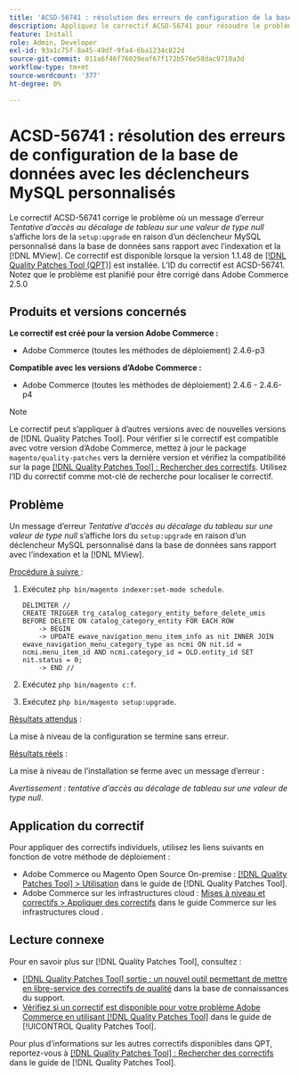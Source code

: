```yaml
---
title: 'ACSD-56741 : résolution des erreurs de configuration de la base de données avec les déclencheurs MySQL personnalisés'
description: Appliquez le correctif ACSD-56741 pour résoudre le problème d’Adobe Commerce où un message d’erreur *Tentative d’accès au décalage de tableau sur une valeur de type null* apparaît pendant « setup:upgrade » en raison d’un déclencheur MySQL personnalisé dans la base de données sans rapport avec l’indexation et [!DNL MView].
feature: Install
role: Admin, Developer
exl-id: 93a1c75f-8a45-49df-9fa4-6ba1234c822d
source-git-commit: 011a6f46f76029eaf67f172b576e58dac9710a3d
workflow-type: tm+mt
source-wordcount: '377'
ht-degree: 0%

---
```


# ACSD-56741 : résolution des erreurs de configuration de la base de données avec les déclencheurs MySQL personnalisés

Le correctif ACSD-56741 corrige le problème où un message d’erreur *Tentative d’accès au décalage de tableau sur une valeur de type null* s’affiche lors de la `setup:upgrade` en raison d’un déclencheur MySQL personnalisé dans la base de données sans rapport avec l’indexation et la [!DNL MView]. Ce correctif est disponible lorsque la version 1.1.48 de [[!DNL Quality Patches Tool (QPT)]](https://experienceleague.adobe.com/en/docs/commerce-operations/tools/quality-patches-tool/quality-patches-tool-to-self-serve-quality-patches) est installée. L’ID du correctif est ACSD-56741. Notez que le problème est planifié pour être corrigé dans Adobe Commerce 2.5.0

## Produits et versions concernés

**Le correctif est créé pour la version Adobe Commerce :**

* Adobe Commerce (toutes les méthodes de déploiement) 2.4.6-p3

**Compatible avec les versions d’Adobe Commerce :**

* Adobe Commerce (toutes les méthodes de déploiement) 2.4.6 - 2.4.6-p4

>[!NOTE]
>
>Le correctif peut s’appliquer à d’autres versions avec de nouvelles versions de [!DNL Quality Patches Tool]. Pour vérifier si le correctif est compatible avec votre version d’Adobe Commerce, mettez à jour le package `magento/quality-patches` vers la dernière version et vérifiez la compatibilité sur la page [[!DNL Quality Patches Tool] : Rechercher des correctifs](https://experienceleague.adobe.com/tools/commerce-quality-patches/index.html). Utilisez l’ID du correctif comme mot-clé de recherche pour localiser le correctif.

## Problème

Un message d’erreur *Tentative d’accès au décalage du tableau sur une valeur de type null* s’affiche lors du `setup:upgrade` en raison d’un déclencheur MySQL personnalisé dans la base de données sans rapport avec l’indexation et la [!DNL MView].

<u>Procédure à suivre </u> :

1. Exécutez `php bin/magento indexer:set-mode schedule`.

   ```
   DELIMITER //
   CREATE TRIGGER trg_catalog_category_entity_before_delete_umis BEFORE DELETE ON catalog_category_entity FOR EACH ROW
       -> BEGIN
       -> UPDATE ewave_navigation_menu_item_info as nit INNER JOIN ewave_navigation_menu_category_type as ncmi ON nit.id = ncmi.menu_item_id AND ncmi.category_id = OLD.entity_id SET nit.status = 0;
       -> END //
   ```

1. Exécutez `php bin/magento c:f`.
1. Exécutez `php bin/magento setup:upgrade`.

<u>Résultats attendus</u> :

La mise à niveau de la configuration se termine sans erreur.

<u>Résultats réels</u> :

La mise à niveau de l’installation se ferme avec un message d’erreur :

*Avertissement : tentative d&#39;accès au décalage de tableau sur une valeur de type null*.

## Application du correctif

Pour appliquer des correctifs individuels, utilisez les liens suivants en fonction de votre méthode de déploiement :

* Adobe Commerce ou Magento Open Source On-premise : [[!DNL Quality Patches Tool] > Utilisation](/help/tools/quality-patches-tool/usage.md) dans le guide de [!DNL Quality Patches Tool].
* Adobe Commerce sur les infrastructures cloud : [Mises à niveau et correctifs > Appliquer des correctifs](https://experienceleague.adobe.com/docs/commerce-cloud-service/user-guide/develop/upgrade/apply-patches.html) dans le guide Commerce sur les infrastructures cloud .

## Lecture connexe

Pour en savoir plus sur [!DNL Quality Patches Tool], consultez :

* [[!DNL Quality Patches Tool] sortie : un nouvel outil permettant de mettre en libre-service des correctifs de qualité](https://experienceleague.adobe.com/en/docs/commerce-operations/tools/quality-patches-tool/quality-patches-tool-to-self-serve-quality-patches) dans la base de connaissances du support.
* [Vérifiez si un correctif est disponible pour votre problème Adobe Commerce en utilisant [!DNL Quality Patches Tool]](/help/tools/quality-patches-tool/patches-available-in-qpt/check-patch-for-magento-issue-with-magento-quality-patches.md) dans le guide de [!UICONTROL Quality Patches Tool].


Pour plus d’informations sur les autres correctifs disponibles dans QPT, reportez-vous à [[!DNL Quality Patches Tool] : Rechercher des correctifs](https://experienceleague.adobe.com/tools/commerce-quality-patches/index.html) dans le guide de [!DNL Quality Patches Tool].
